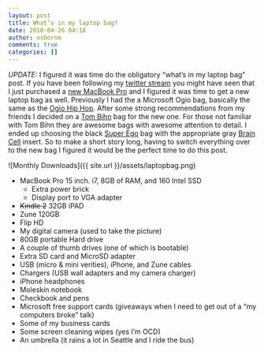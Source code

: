 ```yaml
---
layout: post
title: What’s in my laptop bag?
date: 2010-04-26 04:18
author: osbornm
comments: true
categories: []
---
```


<em>UPDATE:</em> I figured it was time do the obligatory “what’s in my laptop bag” post. If you have been following my <a href="http://www.twitter.com/osbornm">twitter stream</a> you might have seen that I just purchased a <a href="http://twitter.com/osbornm/status/12247721777">new MacBook Pro</a> and I figured it was time to get a new laptop bag as well. Previously I had the a Microsoft Ogio bag, basically the same as the <a href="http://www.ogio.com/product/view/27/Hip-Hop">Ogio Hip Hop</a>. After some strong recommendations from my friends I decided on a <a href="http://www.tombihn.com">Tom Bihn</a> bag for the new one. For those not familiar with Tom Bihn they are awesome bags with awesome attention to detail. I ended up choosing the black <a href="http://www.tombihn.com/page/001/PROD/300/TB0825">Super Ego</a> bag with the appropriate gray <a href="http://www.tombihn.com/page/001/PROD/300/TB0300">Brain Cell</a> insert. So to make a short story long, having to switch everything over to the new bag I figured it would be the perfect time to do this post.

![Monthly Downloads]({{ site.url }}/assets/laptopbag.png)

<ul>   <li>MacBook Pro 15 inch. i7, 8GB of RAM, and 160 Intel SSD      <ul>       <li>Extra power brick </li>        <li>Display port to VGA adapter </li>     </ul>   </li>    <li><strike>Kindle 2</strike> 32GB iPAD</li>    <li>Zune 120GB </li>    <li>Flip HD </li>    <li>My digital camera (used to take the picture) </li>    <li>80GB portable Hard drive </li>    <li>A couple of thumb drives (one of which is bootable) </li>    <li>Extra SD card and MicroSD adapter </li>    <li>USB (micro &amp; mini verities), iPhone, and Zune cables </li>    <li>Chargers (USB wall adapters and my camera charger) </li>    <li>iPhone headphones </li>    <li>Moleskin notebook </li>    <li>Checkbook and pens </li>    <li>Microsoft free support cards (giveaways when I need to get out of a “my computers broke” talk) </li>    <li>Some of my business cards </li>    <li>Some screen cleaning wipes (yes I’m OCD) </li>    <li>An umbrella (it rains a lot in Seattle and I ride the bus) </li> </ul>
